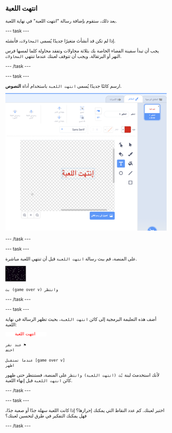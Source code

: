 ## انتهت اللعبة

بعد ذلك، ستقوم بإضافة رسالة "انتهت اللعبة" في نهاية اللعبة.

--- task ---

إذا لم تكن قد أنشأتَ متغيرًا جديدًا يُسمى `المحاولات`، فأنشئه.

يجب أن تبدأ سفينة الفضاء الخاصة بك بثلاثة محاولات وتفقد محاولة كلما لمسها فرس النهر أو البرتقالة. ويجب أن تتوقف لعبتك عندما تنتهي `المحاولات`.

--- /task ---

--- task ---

ارسم كائنًا جديدًا يُسمى `انتهت اللعبة` باستخدام أداة **النصوص**.

![لقطة الشاشة](images/invaders-game-over.png)

--- /task ---

--- task ---

على المنصة، قم ببث رسالة `انتهت اللعبة` قبل أن تنتهي اللعبة مباشرة.

![كائن انتهت اللعبة](images/stage-sprite.png)

```blocks3
بث (game over v) وانتظر
```

--- /task ---

--- task ---

أضف هذه التعليمة البرمجية إلى كائن `انتهت اللعبة`، بحيث تظهر الرسالة في نهاية اللعبة:

![كائن انتهت اللعبة](images/gameover-sprite.png)

```blocks3
عند نقر ⚑
اختف

عندما تستقبل [game over v]
اظهر
```

لأنك استخدمتَ لبنة `بُث (انتهت اللعبة) وانتظر` على المنصة، فستنتظر حتى ظهور كائن `انتهت اللعبة` قبل إنهاء اللعبة.

--- /task ---

--- task ---

اختبر لعبتك. كم عدد النقاط التي يمكنك إحرازها؟ إذا كانت اللعبة سهلة جدًا أو صعبة جدًا، فهل يمكنك التفكير في طرق لتحسين لعبتك؟

--- /task ---